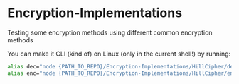 # Encryption-Implementations
Testing some encryption methods using different common encryption methods


You can make it CLI (kind of) on Linux (only in the current shell!) by running:

```bash
alias dec="node {PATH_TO_REPO}/Encryption-Implementations/HillCipher/dec.js"
alias enc="node {PATH_TO_REPO}/Encryption-Implementations/HillCipher/enc.js"
```
